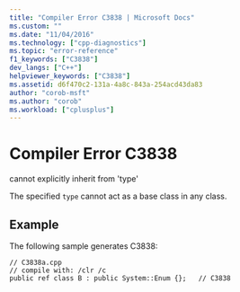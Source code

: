 ```yaml
---
title: "Compiler Error C3838 | Microsoft Docs"
ms.custom: ""
ms.date: "11/04/2016"
ms.technology: ["cpp-diagnostics"]
ms.topic: "error-reference"
f1_keywords: ["C3838"]
dev_langs: ["C++"]
helpviewer_keywords: ["C3838"]
ms.assetid: d6f470c2-131a-4a8c-843a-254acd43da83
author: "corob-msft"
ms.author: "corob"
ms.workload: ["cplusplus"]
---
```

# Compiler Error C3838
cannot explicitly inherit from 'type'  
  
 The specified `type` cannot act as a base class in any class.  
  
## Example
 The following sample generates C3838:  
  
```  
// C3838a.cpp  
// compile with: /clr /c  
public ref class B : public System::Enum {};   // C3838  
```  

